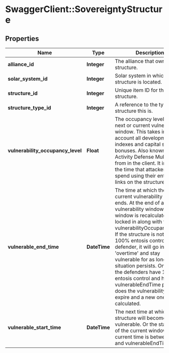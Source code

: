 # SwaggerClient::SovereigntyStructure

## Properties
Name | Type | Description | Notes
------------ | ------------- | ------------- | -------------
**alliance_id** | **Integer** | The alliance that owns the structure.  | 
**solar_system_id** | **Integer** | Solar system in which the structure is located.  | 
**structure_id** | **Integer** | Unique item ID for this structure. | 
**structure_type_id** | **Integer** | A reference to the type of structure this is.  | 
**vulnerability_occupancy_level** | **Float** | The occupancy level for the next or current vulnerability window. This takes into account all development indexes and capital system bonuses. Also known as Activity Defense Multiplier from in the client. It increases the time that attackers must spend using their entosis links on the structure.  | [optional] 
**vulnerable_end_time** | **DateTime** | The time at which the next or current vulnerability window ends. At the end of a vulnerability window the next window is recalculated and locked in along with the vulnerabilityOccupancyLevel. If the structure is not in 100% entosis control of the defender, it will go in to &#39;overtime&#39; and stay vulnerable for as long as that situation persists. Only once the defenders have 100% entosis control and has the vulnerableEndTime passed does the vulnerability interval expire and a new one is calculated.  | [optional] 
**vulnerable_start_time** | **DateTime** | The next time at which the structure will become vulnerable. Or the start time of the current window if current time is between this and vulnerableEndTime.  | [optional] 


